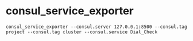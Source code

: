 # consul_service_exporter
```shell
consul_service_exporter --consul.server 127.0.0.1:8500 --consul.tag project --consul.tag cluster --consul.service Dial_Check
```